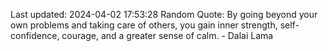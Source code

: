 Last updated: 2024-04-02 17:53:28
Random Quote: By going beyond your own problems and taking care of others, you gain inner strength, self-confidence, courage, and a greater sense of calm. - Dalai Lama